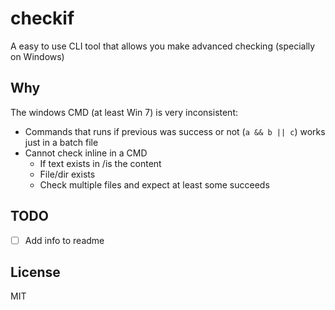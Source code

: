 # checkif

A easy to use CLI tool that allows you make advanced checking (specially on Windows)

## Why

The windows CMD (at least Win 7) is very inconsistent:
- Commands that runs if previous was success or not (`a && b || c`) works just in a batch file
- Cannot check inline in a CMD
  - If text exists in /is the content
  - File/dir exists
  - Check multiple files and expect at least some succeeds

## TODO

- [ ] Add info to readme

## License

MIT
